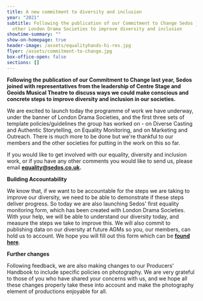 ```yaml
---
title: A new commitment to diversity and inclusion
year: "2021"
subtitle: Following the publication of our Commitment to Change Sedos joins
  other London Drama Societies to improve diversity and inclusion
showtime-summary: ""
show-on-homepage: true
header-image: /assets/equalityhands-hi-res.jpg
flyer: /assets/commitment-to-change.jpg
box-office-open: false
sections: []
---
```

**Following the publication of our Commitment to Change last year, Sedos joined with representatives from the leadership of Centre Stage and Geoids Musical Theatre to discuss ways we could make conscious and concrete steps to improve diversity and inclusion in our societies.**

We are excited to launch today the programme of work we have underway, under the banner of London Drama Societies, and the first three sets of template policies/guidelines the group has worked on - on Diverse Casting and Authentic Storytelling, on Equality Monitoring, and on Marketing and Outreach. There is much more to be done but we're thankful to our members and the other societies for putting in the work on this so far.

If you would like to get involved with our equality, diversity and inclusion work, or if you have any other comments you would like to send us, please email **[equality@sedos.co.uk](mailto:equality@sedos.co.uk).**

**Building Accountability**

We know that, if we want to be accountable for the steps we are taking to improve our diversity, we need to be able to demonstrate if these steps deliver progress. So today we are also launching Sedos' first equality monitoring form, which has been created with London Drama Societies. With your help, we will be able to understand our diversity today, and measure the steps we take to improve this. We will also commit to publishing data on our diversity at future AGMs so you, our members, can hold us to account. We hope you will fill out this form which can be **[found here](https://forms.gle/SZwBmuVLcN8CiqgB6)**.

**Further changes**

Following feedback, we are also making changes to our Producers' Handbook to include specific policies on photography. We are very grateful to those of you who have shared your concerns with us, and we hope all these changes properly take these into account and make the photography element of productions enjoyable for all.